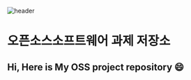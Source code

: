 ![header](https://capsule-render.vercel.app/api?type=venom&color=timeGradient&text=2023년도%20OSS%20과제&animation=twinkling&fontSize=35&fontColor=black&height=250)

# 오픈소스소프트웨어 과제 저장소
## Hi, Here is My OSS project repository 😄
